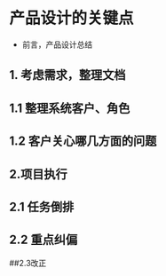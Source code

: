 # 产品设计的关键点

* 前言，产品设计总结

## 1. 考虑需求，整理文档

## 1.1 整理系统客户、角色

## 1.2 客户关心哪几方面的问题

## 2.项目执行

## 2.1 任务倒排

## 2.2 重点纠偏 

##2.3改正
